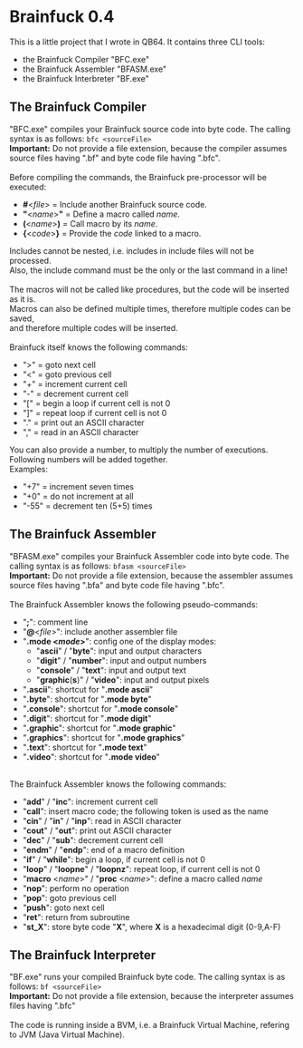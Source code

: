 # Brainfuck 0.4

This is a little project that I wrote in QB64.
It contains three CLI tools:

- the Brainfuck Compiler "BFC.exe"
- the Brainfuck Assembler "BFASM.exe"
- the Brainfuck Interbreter "BF.exe"

## The Brainfuck Compiler

"BFC.exe" compiles your Brainfuck source code into byte code.
The calling syntax is as follows: ```bfc <sourceFile>```
\
**Important:** Do not provide a file extension, because the compiler assumes source files having ".bf" and byte code file having ".bfc".
\
\
Before compiling the commands,
the Brainfuck pre-processor will be executed:

- **#**&lt;*file*&gt; = Include another Brainfuck source code.
- **"**&lt;*name*&gt;**"** = Define a macro called *name*.
- **(**&lt;*name*&gt;**)** = Call macro by its *name*.
- **{**&lt;*code*&gt;**}** = Provide the *code* linked to a macro.

Includes cannot be nested,
i.e. includes in include files will not be processed.
\
Also,
the include command must be the only or the last command in a line!
\
\
The macros will not be called like procedures,
but the code will be inserted as it is.
\
Macros can also be defined multiple times,
therefore multiple codes can be saved,
\
and therefore multiple codes will be inserted.
\
\
Brainfuck itself knows the following commands:

- "&gt;" = goto next cell
- "&lt;" = goto previous cell
- "+" = increment current cell
- "-" = decrement current cell
- "[" = begin a loop if current cell is not 0
- "]" = repeat loop if current cell is not 0
- "." = print out an ASCII character
- "," = read in an ASCII character

You can also provide a number, to multiply the number of executions. Following numbers will be added together.
\
Examples:

- "+7" = increment seven times
- "+0" = do not increment at all
- "-55" = decrement ten (5+5) times

## The Brainfuck Assembler

"BFASM.exe" compiles your Brainfuck Assembler code into byte code.
The calling syntax is as follows: ```bfasm <sourceFile>```
\
**Important:** Do not provide a file extension, because the assembler assumes source files having ".bfa" and byte code file having ".bfc".
\
\
The Brainfuck Assembler knows the following pseudo-commands:

- "**;**": comment line
- "**@**&lt;*file*&gt;": include another assembler file
- "**.mode &lt;*mode*&gt;**": config one of the display modes:
  - "**ascii**" / "**byte**": input and output characters
  - "**digit**" / "**number**": input and output numbers
  - "**console**" / "**text**": input and output text
  - "**graphic**(**s**)" / "**video**": input and output pixels
- "**.ascii**": shortcut for "**.mode ascii**"
- "**.byte**": shortcut for "**.mode byte**"
- "**.console**": shortcut for "**.mode console**"
- "**.digit**": shortcut for "**.mode digit**"
- "**.graphic**": shortcut for "**.mode graphic**"
- "**.graphics**": shortcut for "**.mode graphics**"
- "**.text**": shortcut for "**.mode text**"
- "**.video**": shortcut for "**.mode video**"

\
The Brainfuck Assembler knows the following commands:

- "**add**" / "**inc**": increment current cell
- "**call**": insert macro code; the following token is used as the name
- "**cin**" / "**in**" / "**inp**": read in ASCII character
- "**cout**" / "**out**": print out ASCII character
- "**dec**" / "**sub**": decrement current cell
- "**endm**" / "**endp**": end of a macro definition
- "**if**" / "**while**": begin a loop, if current cell is not 0
- "**loop**" / "**loopne**" / "**loopnz**": repeat loop, if current cell is not 0
- "**macro** &lt;*name*&gt;" / "**proc** &lt;*name*&gt;": define a macro called *name*
- "**nop**": perform no operation
- "**pop**": goto previous cell
- "**push**": goto next cell
- "**ret**": return from subroutine
- "**st_X**": store byte code "**X**", where **X** is a hexadecimal digit (0-9,A-F)

## The Brainfuck Interpreter

"BF.exe" runs your compiled Brainfuck byte code.
The calling syntax is as follows: ```bf <sourceFile>```
\
**Important:** Do not provide a file extension, because the interpreter assumes files having ".bfc"
\
\
The code is running inside a BVM,
i.e. a Brainfuck Virtual Machine,
refering to JVM (Java Virtual Machine).
